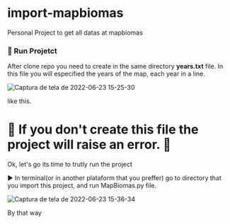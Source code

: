 # import-mapbiomas
Personal Project to get all datas at mapbiomas 

<h3> 🔨 Run Projetct </h3>

After clone repo you need to create in the same directory <b>years.txt</b> file.
  In this file you will especified the years of the map, each year in a line.
  
![Captura de tela de 2022-06-23 15-25-30](https://user-images.githubusercontent.com/78693116/175368737-73271db0-ab0f-4987-ab25-557da10b73bb.png)
  
  like this. 
  
  
# 🚫 If you don't create this file the project will raise an error. 🚫

Ok, let's go its time to trutly run the project

▶️ In terminal(or in another plataform that you preffer) go to directory that you import this project, and run MapBiomas.py file.


![Captura de tela de 2022-06-23 15-36-34](https://user-images.githubusercontent.com/78693116/175371805-7bbdc4d9-f7c7-4671-9d02-b3f22381a8ad.png)

By that way
